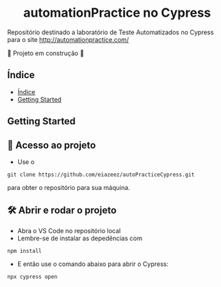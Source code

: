 <h1 align="center"> automationPractice no Cypress </h1>

Repositório destinado a laboratório de Teste Automatizados no Cypress para o site http://automationpractice.com/

:construction: Projeto em construção :construction:

## Índice 

* [Índice](#índice)
* [Getting Started](#getting-started)


## Getting Started

## 📁 Acesso ao projeto

* Use o 
```
git clone https://github.com/eiazeez/autoPracticeCypress.git 
```
para obter o repositório para sua máquina.

## 🛠️ Abrir e rodar o projeto

* Abra o VS Code no repositório local 
* Lembre-se de instalar as depedências com
```
npm install
```
* E então use o comando abaixo para abrir o Cypress:
```
npx cypress open
```

